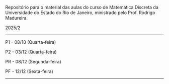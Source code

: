 Repositório para o material das aulas do curso de Matemática Discreta da Universidade do Estado do Rio de Janeiro, ministrado pelo Prof. Rodrigo Madureira.

2025/2

----------------------------------------------------------------------------------------------------------------------------------------------------------


P1 - 08/10 (Quarta-feira)

P2 - 03/12 (Quarta-feira)

PR - 08/12 (Segunda-feira)

PF - 12/12 (Sexta-feira)


----------------------------------------------------------------------------------------------------------------------------------------------------------
